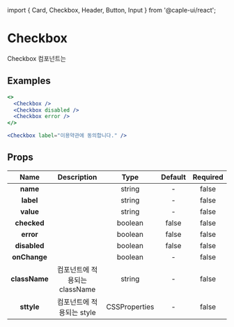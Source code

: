 import { Card, Checkbox, Header, Button, Input } from '@caple-ui/react';

# Checkbox

Checkbox 컴포넌트는

## Examples

```jsx header=기본&nbsp;예제
<>
  <Checkbox />
  <Checkbox disabled />
  <Checkbox error />
</>
```

```jsx header=Label&nbsp;예제
<Checkbox label="이용약관에 동의합니다." />
```

## Props
| Name | Description | Type | Default | Required |
|:---:|:---:|:---:|:---:|:---:|
| **name** |  | string | - | false |
| **label** |  | string | - | false |
| **value** |  | string | - | false |
| **checked** |  | boolean | false | false |
| **error** |  | boolean | false | false |
| **disabled** |  | boolean | false | false |
| **onChange** |  | boolean | - | false |
| **className** | 컴포넌트에 적용되는 className | string | - | false |
| **sttyle** | 컴포넌트에 적용되는 style | CSSProperties | - | false |

<style jsx global>{`
  .component-container {
    text-align: center;
  }

  .caple-checkbox:not(:last-child) {
    margin-right: 30px;
  }
`}</style>